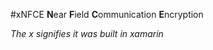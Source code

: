 #xNFCE
**N**ear **F**ield **C**ommunication **E**ncryption

*The x signifies it was built in xamarin*